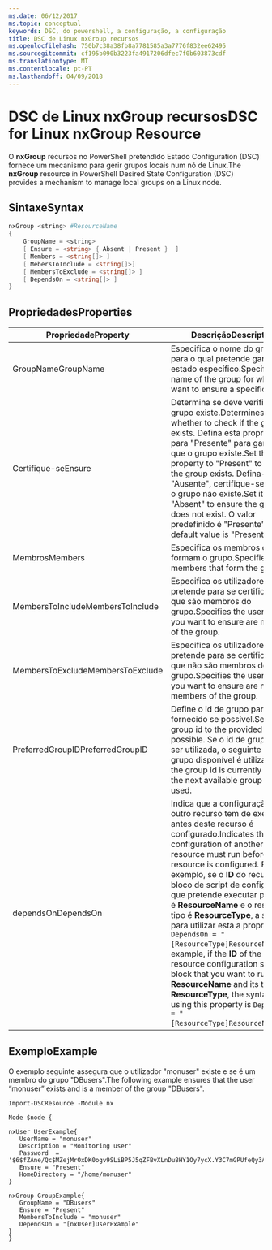 ```yaml
---
ms.date: 06/12/2017
ms.topic: conceptual
keywords: DSC, do powershell, a configuração, a configuração
title: DSC de Linux nxGroup recursos
ms.openlocfilehash: 750b7c38a38fb8a7781585a3a7776f832ee62495
ms.sourcegitcommit: cf195b090b3223fa4917206dfec7f0b603873cdf
ms.translationtype: MT
ms.contentlocale: pt-PT
ms.lasthandoff: 04/09/2018
---
```

# <a name="dsc-for-linux-nxgroup-resource"></a><span data-ttu-id="b5541-103">DSC de Linux nxGroup recursos</span><span class="sxs-lookup"><span data-stu-id="b5541-103">DSC for Linux nxGroup Resource</span></span>

<span data-ttu-id="b5541-104">O **nxGroup** recursos no PowerShell pretendido Estado Configuration (DSC) fornece um mecanismo para gerir grupos locais num nó de Linux.</span><span class="sxs-lookup"><span data-stu-id="b5541-104">The **nxGroup** resource in PowerShell Desired State Configuration (DSC) provides a mechanism to manage local groups on a Linux node.</span></span>

## <a name="syntax"></a><span data-ttu-id="b5541-105">Sintaxe</span><span class="sxs-lookup"><span data-stu-id="b5541-105">Syntax</span></span>

```powershell
nxGroup <string> #ResourceName
{
    GroupName = <string>
    [ Ensure = <string> { Absent | Present }  ]
    [ Members = <string[]> ]
    [ MebersToInclude = <string[]>]
    [ MembersToExclude = <string[]> ]
    [ DependsOn = <string[]> ]
}

```

## <a name="properties"></a><span data-ttu-id="b5541-106">Propriedades</span><span class="sxs-lookup"><span data-stu-id="b5541-106">Properties</span></span>

|  <span data-ttu-id="b5541-107">Propriedade</span><span class="sxs-lookup"><span data-stu-id="b5541-107">Property</span></span> |  <span data-ttu-id="b5541-108">Descrição</span><span class="sxs-lookup"><span data-stu-id="b5541-108">Description</span></span> |
|---|---|
| <span data-ttu-id="b5541-109">GroupName</span><span class="sxs-lookup"><span data-stu-id="b5541-109">GroupName</span></span>| <span data-ttu-id="b5541-110">Especifica o nome do grupo para o qual pretende garantir um estado específico.</span><span class="sxs-lookup"><span data-stu-id="b5541-110">Specifies the name of the group for which you want to ensure a specific state.</span></span>|
| <span data-ttu-id="b5541-111">Certifique-se</span><span class="sxs-lookup"><span data-stu-id="b5541-111">Ensure</span></span>| <span data-ttu-id="b5541-112">Determina se deve verificar se o grupo existe.</span><span class="sxs-lookup"><span data-stu-id="b5541-112">Determines whether to check if the group exists.</span></span> <span data-ttu-id="b5541-113">Defina esta propriedade para "Presente" para garantir que o grupo existe.</span><span class="sxs-lookup"><span data-stu-id="b5541-113">Set this property to "Present" to ensure the group exists.</span></span> <span data-ttu-id="b5541-114">Defina-o para "Ausente", certifique-se de que o grupo não existe.</span><span class="sxs-lookup"><span data-stu-id="b5541-114">Set it to "Absent" to ensure the group does not exist.</span></span> <span data-ttu-id="b5541-115">O valor predefinido é "Presente".</span><span class="sxs-lookup"><span data-stu-id="b5541-115">The default value is "Present".</span></span>|
| <span data-ttu-id="b5541-116">Membros</span><span class="sxs-lookup"><span data-stu-id="b5541-116">Members</span></span>| <span data-ttu-id="b5541-117">Especifica os membros que formam o grupo.</span><span class="sxs-lookup"><span data-stu-id="b5541-117">Specifies the members that form the group.</span></span>|
| <span data-ttu-id="b5541-118">MembersToInclude</span><span class="sxs-lookup"><span data-stu-id="b5541-118">MembersToInclude</span></span>| <span data-ttu-id="b5541-119">Especifica os utilizadores que pretende para se certificar de que são membros do grupo.</span><span class="sxs-lookup"><span data-stu-id="b5541-119">Specifies the users who you want to ensure are members of the group.</span></span>|
| <span data-ttu-id="b5541-120">MembersToExclude</span><span class="sxs-lookup"><span data-stu-id="b5541-120">MembersToExclude</span></span>| <span data-ttu-id="b5541-121">Especifica os utilizadores que pretende para se certificar de que não são membros do grupo.</span><span class="sxs-lookup"><span data-stu-id="b5541-121">Specifies the users who you want to ensure are not members of the group.</span></span>|
| <span data-ttu-id="b5541-122">PreferredGroupID</span><span class="sxs-lookup"><span data-stu-id="b5541-122">PreferredGroupID</span></span>| <span data-ttu-id="b5541-123">Define o id de grupo para o valor fornecido se possível.</span><span class="sxs-lookup"><span data-stu-id="b5541-123">Sets the group id to the provided value if possible.</span></span> <span data-ttu-id="b5541-124">Se o id de grupo está a ser utilizada, o seguinte id de grupo disponível é utilizado.</span><span class="sxs-lookup"><span data-stu-id="b5541-124">If the group id is currently in use, the next available group id is used.</span></span>|
| <span data-ttu-id="b5541-125">dependsOn</span><span class="sxs-lookup"><span data-stu-id="b5541-125">DependsOn</span></span> | <span data-ttu-id="b5541-126">Indica que a configuração de outro recurso tem de executar antes deste recurso é configurado.</span><span class="sxs-lookup"><span data-stu-id="b5541-126">Indicates that the configuration of another resource must run before this resource is configured.</span></span> <span data-ttu-id="b5541-127">Por exemplo, se o **ID** do recurso de bloco de script de configuração que pretende executar primeiro é **ResourceName** e o respetivo tipo é **ResourceType**, a sintaxe para utilizar esta a propriedade é `DependsOn = "[ResourceType]ResourceName"`.</span><span class="sxs-lookup"><span data-stu-id="b5541-127">For example, if the **ID** of the resource configuration script block that you want to run first is **ResourceName** and its type is **ResourceType**, the syntax for using this property is `DependsOn = "[ResourceType]ResourceName"`.</span></span>|

## <a name="example"></a><span data-ttu-id="b5541-128">Exemplo</span><span class="sxs-lookup"><span data-stu-id="b5541-128">Example</span></span>

<span data-ttu-id="b5541-129">O exemplo seguinte assegura que o utilizador "monuser" existe e se é um membro do grupo "DBusers".</span><span class="sxs-lookup"><span data-stu-id="b5541-129">The following example ensures that the user “monuser” exists and is a member of the group "DBusers".</span></span>

```
Import-DSCResource -Module nx

Node $node {

nxUser UserExample{
   UserName = "monuser"
   Description = "Monitoring user"
   Password  =    '$6$fZAne/Qc$MZejMrOxDK0ogv9SLiBP5J5qZFBvXLnDu8HY1Oy7ycX.Y3C7mGPUfeQy3A82ev3zIabhDQnj2ayeuGn02CqE/0'
   Ensure = "Present"
   HomeDirectory = "/home/monuser"
}

nxGroup GroupExample{
   GroupName = "DBusers"
   Ensure = "Present"
   MembersToInclude = "monuser"
   DependsOn = "[nxUser]UserExample"
}
}
```